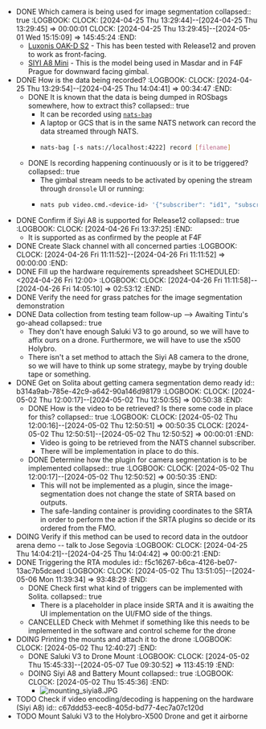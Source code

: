 - DONE Which camera is being used for image segmentation
  collapsed:: true
  :LOGBOOK:
  CLOCK: [2024-04-25 Thu 13:29:44]--[2024-04-25 Thu 13:29:45] =>  00:00:01
  CLOCK: [2024-04-25 Thu 13:29:45]--[2024-05-01 Wed 15:15:09] =>  145:45:24
  :END:
	- [Luxonis OAK-D S2](https://shop.luxonis.com/products/oak-d-s2?variant=42455432233183) - This has been tested with Release12 and proven to work as front-facing.
	- [SIYI A8 Mini](https://shop.siyi.biz/products/siyi-a8-mini) - This is the model being used in Masdar and in F4F Prague for downward facing gimbal.
- DONE How is the data being recorded?
  :LOGBOOK:
  CLOCK: [2024-04-25 Thu 13:29:54]--[2024-04-25 Thu 14:04:41] =>  00:34:47
  :END:
	- DONE It is known that the data is being dumped in ROSbags somewhere, how to extract this?
	  collapsed:: true
		- It can be recorded using [`nats-bag`](https://github.com/tiiuae/nats-bag)
		- A laptop or GCS that is in the same NATS network can record the data streamed through NATS.
		- ```bash
		  nats-bag [-s nats://localhost:4222] record [filename]
		  ```
	- DONE Is recording happening continuously or is it to be triggered?
	  collapsed:: true
		- The gimbal stream needs to be activated by opening the stream through `dronsole` UI or running:
		- ```bash
		  nats pub video.cmd.<device-id> '{"subscriber": "id1", "subscribe":true}'
		  ```
- DONE Confirm if Siyi A8 is supported for Release12
  collapsed:: true
  :LOGBOOK:
  CLOCK: [2024-04-26 Fri 13:37:25]
  :END:
	- It is supported as as confirmed by the people at F4F
- DONE Create Slack channel with all concerned parties
  :LOGBOOK:
  CLOCK: [2024-04-26 Fri 11:11:52]--[2024-04-26 Fri 11:11:52] =>  00:00:00
  :END:
- DONE Fill up the hardware requirements spreadsheet
  SCHEDULED: <2024-04-26 Fri 12:00>
  :LOGBOOK:
  CLOCK: [2024-04-26 Fri 11:11:58]--[2024-04-26 Fri 14:05:10] =>  02:53:12
  :END:
- DONE Verify the need for grass patches for the image segmentation demonstration
- DONE Data collection from testing team follow-up --> Awaiting Tintu's go-ahead
  collapsed:: true
	- They don't have enough Saluki V3 to go around, so we will have to affix ours on a drone. Furthermore, we will have to use the x500 Holybro.
	- There isn't a set method to attach the Siyi A8 camera to the drone, so we will have to think up some strategy, maybe by trying double tape or something.
- DONE Get on Solita about getting camera segmentation demo ready
  id:: b314a9ab-785e-42c9-a642-90a146d98179
  :LOGBOOK:
  CLOCK: [2024-05-02 Thu 12:00:17]--[2024-05-02 Thu 12:50:55] =>  00:50:38
  :END:
	- DONE How is the video to be retrieved? Is there some code in place for this?
	  collapsed:: true
	  :LOGBOOK:
	  CLOCK: [2024-05-02 Thu 12:00:16]--[2024-05-02 Thu 12:50:51] =>  00:50:35
	  CLOCK: [2024-05-02 Thu 12:50:51]--[2024-05-02 Thu 12:50:52] =>  00:00:01
	  :END:
		- Video is going to be retrieved from the NATS channel subscriber.
		- There will be implementation in place to do this.
	- DONE Determine how the plugin for camera segmentation is to be implemented
	  collapsed:: true
	  :LOGBOOK:
	  CLOCK: [2024-05-02 Thu 12:00:17]--[2024-05-02 Thu 12:50:52] =>  00:50:35
	  :END:
		- This will not be implemented as a plugin, since the image-segmentation does not change the state of SRTA based on outputs.
		- The safe-landing container is providing coordinates to the SRTA in order to perform the action if the SRTA plugins so decide or its ordered from the FMO.
- DOING Verify if this method can be used to record data in the outdoor arena demo -- talk to Jose Segovia
  :LOGBOOK:
  CLOCK: [2024-04-25 Thu 14:04:21]--[2024-04-25 Thu 14:04:42] =>  00:00:21
  :END:
- DONE Triggering the RTA modules
  id:: f5c16267-b6ca-4126-be07-13ac7b5dcaed
  :LOGBOOK:
  CLOCK: [2024-05-02 Thu 13:51:05]--[2024-05-06 Mon 11:39:34] =>  93:48:29
  :END:
	- DONE Check first what kind of triggers can be implemented with Solita.
	  collapsed:: true
		- There is a placeholder in place inside SRTA and it is awaiting the UI implementation on the UI/FMO side of the things.
	- CANCELLED Check with Mehmet if something like this needs to be implemented in the software and control scheme for the drone
- DOING Printing the mounts and attach it to the drone
  :LOGBOOK:
  CLOCK: [2024-05-02 Thu 12:40:27]
  :END:
	- DONE Saluki V3 to Drone Mount
	  :LOGBOOK:
	  CLOCK: [2024-05-02 Thu 15:45:33]--[2024-05-07 Tue 09:30:52] =>  113:45:19
	  :END:
	- DOING Siyi A8 and Battery Mount
	  collapsed:: true
	  :LOGBOOK:
	  CLOCK: [2024-05-02 Thu 15:45:36]
	  :END:
		- ![mounting_siyia8.JPG](../assets/mounting_siyia8_1714639504791_0.JPG)
- TODO Check if video encoding/decoding is happening on the hardware (Siyi A8)
  id:: c67ddd53-eec8-405d-bd77-4ec7a07c120d
- TODO Mount Saluki V3 to the Holybro-X500 Drone and get it airborne